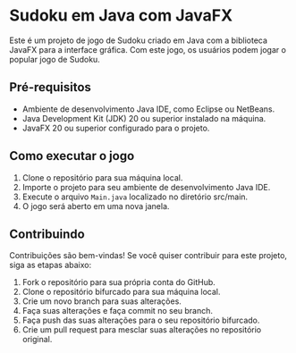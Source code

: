 # Sudoku em Java com JavaFX

Este é um projeto de jogo de Sudoku criado em Java com a biblioteca JavaFX para a interface gráfica. Com este jogo, os usuários podem jogar o popular jogo de Sudoku.

## Pré-requisitos

-   Ambiente de desenvolvimento Java IDE, como Eclipse ou NetBeans.
-   Java Development Kit (JDK) 20 ou superior instalado na máquina.
-	JavaFX 20 ou superior configurado para o projeto.

## Como executar o jogo

1.  Clone o repositório para sua máquina local.
2.  Importe o projeto para seu ambiente de desenvolvimento Java IDE.
3.  Execute o arquivo `Main.java` localizado no diretório src/main.
4.  O jogo será aberto em uma nova janela.

## Contribuindo

Contribuições são bem-vindas! Se você quiser contribuir para este projeto, siga as etapas abaixo:

1.  Fork o repositório para sua própria conta do GitHub.
2.  Clone o repositório bifurcado para sua máquina local.
3.  Crie um novo branch para suas alterações.
4.  Faça suas alterações e faça commit no seu branch.
5.  Faça push das suas alterações para o seu repositório bifurcado.
6.  Crie um pull request para mesclar suas alterações no repositório original.